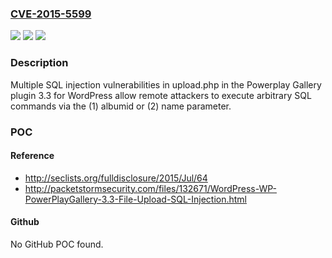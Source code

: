 ### [CVE-2015-5599](https://cve.mitre.org/cgi-bin/cvename.cgi?name=CVE-2015-5599)
![](https://img.shields.io/static/v1?label=Product&message=n%2Fa&color=blue)
![](https://img.shields.io/static/v1?label=Version&message=n%2Fa&color=blue)
![](https://img.shields.io/static/v1?label=Vulnerability&message=n%2Fa&color=brighgreen)

### Description

Multiple SQL injection vulnerabilities in upload.php in the Powerplay Gallery plugin 3.3 for WordPress allow remote attackers to execute arbitrary SQL commands via the (1) albumid or (2) name parameter.

### POC

#### Reference
- http://seclists.org/fulldisclosure/2015/Jul/64
- http://packetstormsecurity.com/files/132671/WordPress-WP-PowerPlayGallery-3.3-File-Upload-SQL-Injection.html

#### Github
No GitHub POC found.

